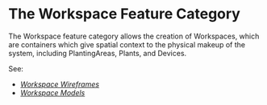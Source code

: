 # The Workspace Feature Category

The Workspace feature category allows the creation of Workspaces, which are containers which give spatial context to the physical makeup of the system, including PlantingAreas, Plants, and Devices.

See:

- _[Workspace Wireframes](wireframes.md)_
- _[Workspace Models](models.md)_
